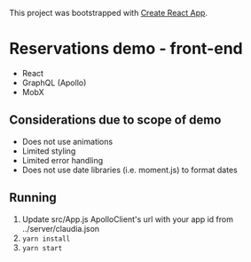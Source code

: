 This project was bootstrapped with [Create React App](https://github.com/facebookincubator/create-react-app).

# Reservations demo - front-end

* React
* GraphQL (Apollo)
* MobX

## Considerations due to scope of demo

* Does not use animations
* Limited styling
* Limited error handling
* Does not use date libraries (i.e. moment.js) to format dates

## Running

1.  Update src/App.js ApolloClient's url with your app id from ../server/claudia.json
2.  `yarn install`
3.  `yarn start`
